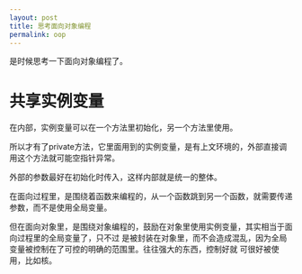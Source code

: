 ```yaml
---
layout: post
title: 思考面向对象编程
permalink: oop
---
```


是时候思考一下面向对象编程了。

# 共享实例变量
在内部，实例变量可以在一个方法里初始化，另一个方法里使用。

所以才有了private方法，它里面用到的实例变量，是有上文环境的，外部直接调用这个方法就可能空指针异常。

外部的参数最好在初始化时传入，这样内部就是统一的整体。

在面向过程里，是围绕着函数来编程的，从一个函数跳到另一个函数，就需要传递参数，而不是使用全局变量。

但在面向对象里，是围绕对象编程的，鼓励在对象里使用实例变量，其实相当于面向过程里的全局变量了，只不过
是被封装在对象里，而不会造成混乱，因为全局变量被控制在了可控的明确的范围里。往往强大的东西，控制好就
可很好被使用，比如核。 

